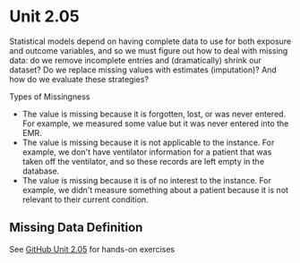 # Unit 2.05

Statistical models depend on having complete data to use for both exposure and outcome variables, and so we must figure out how to deal with missing data: do we remove incomplete entries and (dramatically) shrink our dataset? Do we replace missing values with estimates (imputation)? And how do we evaluate these strategies?

Types of Missingness
  * The value is missing because it is forgotten, lost, or was never entered. For example, we measured some value but it was never entered into the EMR. 
  * The value is missing because it is not applicable to the instance. For example, we don't have ventilator information for a patient that was taken off the ventilator, and so these records are left empty in the database.
  * The value is missing because it is of no interest to the instance. For example, we didn't measure something about a patient because it is not relevant to their current condition. 
  
## Missing Data Definition
  
See [GitHub Unit 2.05](https://github.com/criticaldata/hst953-edx/blob/master/2.05%20Missing%20Data/Missing%20Data.Rmd) for hands-on exercises
